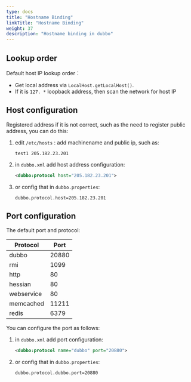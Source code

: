 ```yaml
---
type: docs
title: "Hostname Binding"
linkTitle: "Hostname Binding"
weight: 37
description: "Hostname binding in dubbo"
---
```



## Lookup order

Default host IP lookup order：

* Get local address via `LocalHost.getLocalHost()`.
* If it is `127. *` loopback address, then scan the network for host IP

## Host configuration

Registered address if it is not correct, such as the need to register public address, you can do this:

1. edit `/etc/hosts` : add machinename and public ip, such as:

    ```
    test1 205.182.23.201
    ```

2. in `dubbo.xml` add host address configuration:

    ```xml
    <dubbo:protocol host="205.182.23.201">
    ```

3. or config that in `dubbo.properties`:

    ```properties
   dubbo.protocol.host=205.182.23.201
    ```

## Port configuration

The default port and protocol:

Protocol  | Port
------------- | -------------
dubbo | 20880
rmi  | 1099
http  | 80
hessian | 80
webservice | 80
memcached | 11211
redis | 6379

You can configure the port as follows:

1. in `dubbo.xml` add port configuration:

    ```xml
    <dubbo:protocol name="dubbo" port="20880">
    ```

2. or config that in `dubbo.properties`:

    ```properties
    dubbo.protocol.dubbo.port=20880
    ```
